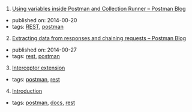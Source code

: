 1. [Using variables inside Postman and Collection Runner – Postman Blog](http://blog.getpostman.com/2014/02/20/using-variables-inside-postman-and-collection-runner/)
  * published on: 2014-00-20
  * tags: [REST](tags/REST.md), [postman](tags/postman.md)
2. [Extracting data from responses and chaining requests – Postman Blog](http://blog.getpostman.com/2014/01/27/extracting-data-from-responses-and-chaining-requests/)
  * published on: 2014-00-27
  * tags: [rest](tags/rest.md), [postman](tags/postman.md)
3. [Interceptor extension](https://www.getpostman.com/docs/postman/sending_api_requests/interceptor_extension)
  * tags: [postman](tags/postman.md), [rest](tags/rest.md)
4. [Introduction](https://www.getpostman.com/docs/)
  * tags: [postman](tags/postman.md), [docs](tags/docs.md), [rest](tags/rest.md)
